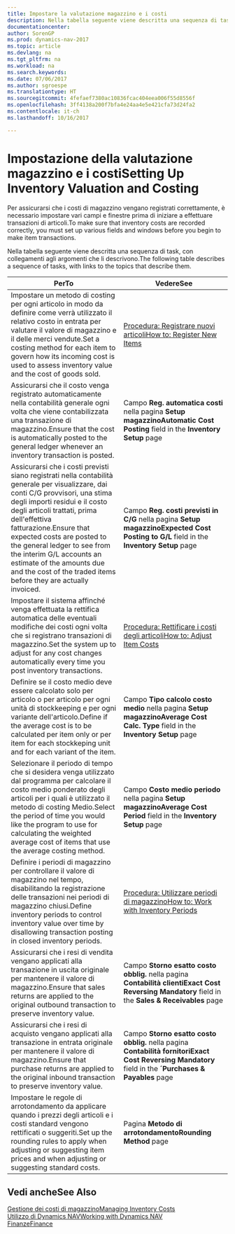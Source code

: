 ```yaml
---
title: Impostare la valutazione magazzino e i costi
description: Nella tabella seguente viene descritta una sequenza di task, con collegamenti agli argomenti che li descrivono.
documentationcenter: 
author: SorenGP
ms.prod: dynamics-nav-2017
ms.topic: article
ms.devlang: na
ms.tgt_pltfrm: na
ms.workload: na
ms.search.keywords: 
ms.date: 07/06/2017
ms.author: sgroespe
ms.translationtype: HT
ms.sourcegitcommit: 4fefaef7380ac10836fcac404eea006f55d8556f
ms.openlocfilehash: 3ff4138a200f7bfa4e24aa4e5e421cfa73d24fa2
ms.contentlocale: it-ch
ms.lasthandoff: 10/16/2017

---
```

# <a name="setting-up-inventory-valuation-and-costing"></a><span data-ttu-id="05653-103">Impostazione della valutazione magazzino e i costi</span><span class="sxs-lookup"><span data-stu-id="05653-103">Setting Up Inventory Valuation and Costing</span></span>
<span data-ttu-id="05653-104">Per assicurarsi che i costi di magazzino vengano registrati correttamente, è necessario impostare vari campi e finestre prima di iniziare a effettuare transazioni di articoli.</span><span class="sxs-lookup"><span data-stu-id="05653-104">To make sure that inventory costs are recorded correctly, you must set up various fields and windows before you begin to make item transactions.</span></span>

<span data-ttu-id="05653-105">Nella tabella seguente viene descritta una sequenza di task, con collegamenti agli argomenti che li descrivono.</span><span class="sxs-lookup"><span data-stu-id="05653-105">The following table describes a sequence of tasks, with links to the topics that describe them.</span></span>

|<span data-ttu-id="05653-106">**Per**</span><span class="sxs-lookup"><span data-stu-id="05653-106">**To**</span></span>|<span data-ttu-id="05653-107">**Vedere**</span><span class="sxs-lookup"><span data-stu-id="05653-107">**See**</span></span>|  
|------------|-------------|  
|<span data-ttu-id="05653-108">Impostare un metodo di costing per ogni articolo in modo da definire come verrà utilizzato il relativo costo in entrata per valutare il valore di magazzino e il delle merci vendute.</span><span class="sxs-lookup"><span data-stu-id="05653-108">Set a costing method for each item to govern how its incoming cost is used to assess inventory value and the cost of goods sold.</span></span>|[<span data-ttu-id="05653-109">Procedura: Registrare nuovi articoli</span><span class="sxs-lookup"><span data-stu-id="05653-109">How to: Register New Items</span></span>](inventory-how-register-new-items.md)|  
|<span data-ttu-id="05653-110">Assicurarsi che il costo venga registrato automaticamente nella contabilità generale ogni volta che viene contabilizzata una transazione di magazzino.</span><span class="sxs-lookup"><span data-stu-id="05653-110">Ensure that the cost is automatically posted to the general ledger whenever an inventory transaction is posted.</span></span>|<span data-ttu-id="05653-111">Campo **Reg. automatica costi** nella pagina **Setup magazzino**</span><span class="sxs-lookup"><span data-stu-id="05653-111">**Automatic Cost Posting** field in the **Inventory Setup** page</span></span>|  
|<span data-ttu-id="05653-112">Assicurarsi che i costi previsti siano registrati nella contabilità generale per visualizzare, dai conti C/G provvisori, una stima degli importi residui e il costo degli articoli trattati, prima dell'effettiva fatturazione.</span><span class="sxs-lookup"><span data-stu-id="05653-112">Ensure that expected costs are posted to the general ledger to see from the interim G/L accounts an estimate of the amounts due and the cost of the traded items before they are actually invoiced.</span></span>|<span data-ttu-id="05653-113">Campo **Reg. costi previsti in C/G** nella pagina **Setup magazzino**</span><span class="sxs-lookup"><span data-stu-id="05653-113">**Expected Cost Posting to G/L** field in the **Inventory Setup** page</span></span>|  
|<span data-ttu-id="05653-114">Impostare il sistema affinché venga effettuata la rettifica automatica delle eventuali modifiche dei costi ogni volta che si registrano transazioni di magazzino.</span><span class="sxs-lookup"><span data-stu-id="05653-114">Set the system up to adjust for any cost changes automatically every time you post inventory transactions.</span></span>|[<span data-ttu-id="05653-115">Procedura: Rettificare i costi degli articoli</span><span class="sxs-lookup"><span data-stu-id="05653-115">How to: Adjust Item Costs</span></span>](inventory-how-adjust-item-costs.md)|  
|<span data-ttu-id="05653-116">Definire se il costo medio deve essere calcolato solo per articolo o per articolo per ogni unità di stockkeeping e per ogni variante dell'articolo.</span><span class="sxs-lookup"><span data-stu-id="05653-116">Define if the average cost is to be calculated per item only or per item for each stockkeping unit and for each variant of the item.</span></span>|<span data-ttu-id="05653-117">Campo **Tipo calcolo costo medio** nella pagina **Setup magazzino**</span><span class="sxs-lookup"><span data-stu-id="05653-117">**Average Cost Calc. Type** field in the **Inventory Setup** page</span></span>|  
|<span data-ttu-id="05653-118">Selezionare il periodo di tempo che si desidera venga utilizzato dal programma per calcolare il costo medio ponderato degli articoli per i quali è utilizzato il metodo di costing Medio.</span><span class="sxs-lookup"><span data-stu-id="05653-118">Select the period of time you would like the program to use for calculating the weighted average cost of items that use the average costing method.</span></span>|<span data-ttu-id="05653-119">Campo **Costo medio periodo** nella pagina **Setup magazzino**</span><span class="sxs-lookup"><span data-stu-id="05653-119">**Average Cost Period** field in the **Inventory Setup** page</span></span>|  
|<span data-ttu-id="05653-120">Definire i periodi di magazzino per controllare il valore di magazzino nel tempo, disabilitando la registrazione delle transazioni nei periodi di magazzino chiusi.</span><span class="sxs-lookup"><span data-stu-id="05653-120">Define inventory periods to control inventory value over time by disallowing transaction posting in closed inventory periods.</span></span>|[<span data-ttu-id="05653-121">Procedura: Utilizzare periodi di magazzino</span><span class="sxs-lookup"><span data-stu-id="05653-121">How to: Work with Inventory Periods</span></span>](finance-how-to-work-with-inventory-periods.md)|  
|<span data-ttu-id="05653-122">Assicurarsi che i resi di vendita vengano applicati alla transazione in uscita originale per mantenere il valore di magazzino.</span><span class="sxs-lookup"><span data-stu-id="05653-122">Ensure that sales returns are applied to the original outbound transaction to preserve inventory value.</span></span>|<span data-ttu-id="05653-123">Campo **Storno esatto costo obblig.** nella pagina **Contabilità clienti**</span><span class="sxs-lookup"><span data-stu-id="05653-123">**Exact Cost Reversing Mandatory** field in the **Sales & Receivables** page</span></span>|  
|<span data-ttu-id="05653-124">Assicurarsi che i resi di acquisto vengano applicati alla transazione in entrata originale per mantenere il valore di magazzino.</span><span class="sxs-lookup"><span data-stu-id="05653-124">Ensure that purchase returns are applied to the original inbound transaction to preserve inventory value.</span></span>|<span data-ttu-id="05653-125">Campo **Storno esatto costo obblig.** nella pagina **Contabilità fornitori**</span><span class="sxs-lookup"><span data-stu-id="05653-125">**Exact Cost Reversing Mandatory** field in the **´Purchases & Payables** page</span></span>|
|<span data-ttu-id="05653-126">Impostare le regole di arrotondamento da applicare quando i prezzi degli articoli e i costi standard vengono rettificati o suggeriti.</span><span class="sxs-lookup"><span data-stu-id="05653-126">Set up the rounding rules to apply when adjusting or suggesting item prices and when adjusting or suggesting standard costs.</span></span>|<span data-ttu-id="05653-127">Pagina **Metodo di arrotondamento**</span><span class="sxs-lookup"><span data-stu-id="05653-127">**Rounding Method** page</span></span>|  

## <a name="see-also"></a><span data-ttu-id="05653-128">Vedi anche</span><span class="sxs-lookup"><span data-stu-id="05653-128">See Also</span></span>  
[<span data-ttu-id="05653-129">Gestione dei costi di magazzino</span><span class="sxs-lookup"><span data-stu-id="05653-129">Managing Inventory Costs</span></span>](finance-manage-inventory-costs.md)  
[<span data-ttu-id="05653-130">Utilizzo di Dynamics NAV</span><span class="sxs-lookup"><span data-stu-id="05653-130">Working with Dynamics NAV</span></span>](ui-work-product.md)  
[<span data-ttu-id="05653-131">Finanze</span><span class="sxs-lookup"><span data-stu-id="05653-131">Finance</span></span>](finance.md)  

